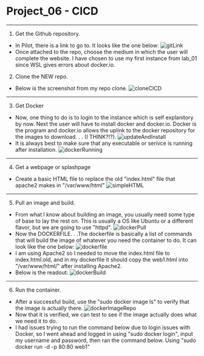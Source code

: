 # Project_06 - CICD
----------------------------------
1. Get the Github repository.
* In Pilot, there is a link to go to. It looks like the one below:
![gitLink](Pictures/gitLink.jpg)
* Once attached to the repo, choose the medium in which the user will complete the website.
  I have chosen to use my first instance from lab_01 since WSL gives errors about docker.io.
2. Clone the NEW repo.
* Below is the screenshot from my repo clone.
![cloneCICD](Pictures/cloneCICD.jpg)
----------------------------------
3. Get Docker
* Now, one thing to do is to login to the instance which is self explanitory by now. Next the
  user will have to install docker and docker.io. Docker is the program and docker.io allows 
  the uplink to the docker repository for the images to download. . . (I THINK?!?).
![updateAndInstall](Pictures/updateAndInstall.jpg)
* It is always best to make sure that any executable or serivce is running after installation.
![dockerRunning](Pictures/dockerRunning.jpg)
----------------------------------
4. Get a webpage or splashpage
* Create a basic HTML file to replace the old "index.html" file that apache2 makes in "/var/www/html"
![simpleHTML](Pictures/simpleHTML.jpg)
----------------------------------
5. Pull an image and build.
* From what I know about building an image, you usually need some type of base to lay the rest
  on. This is usually a OS like Ubuntu or a different flavor, but we are going to use "httpd".
  ![dockerPull](Pictures/dockerPull.jpg)
* Now the DOCKERFILE. . .The dockerfile is basically a list of commands that will build the image
  of whatever you need the container to do. It can look like the one below:
  ![dockerfile](Pictures/dockerfile.jpg)
* I am using Apache2 so I needed to move the index.html file to index.html.old, and in my dockerfile it
  should copy the web1.html into "/var/www/html/" after installing Apache2.
* Below is the readout:
![dockerBuild](Pictures/dockerBuild.jpg)
----------------------------------
6. Run the container.
* After a successful build, use the "sudo docker image ls" to verify that the image is actually there.
![dockerImageRepo](Pictures/dockerImageRepo.jpg)
* Now that it is verified, we can test to see if the image actually does what we need it to do.
* I had issues trying to run the command below due to login issues with Docker, so I went ahead and 
  logged in using "sudo docker login", input my username and password, then ran the command below.
  Using "sudo docker run -d -p 80:80 web1"